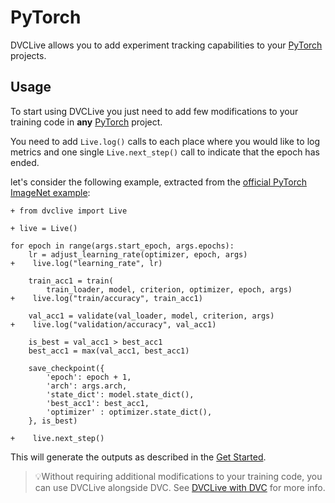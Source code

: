 # PyTorch

DVCLive allows you to add experiment tracking capabilities to your
[PyTorch](https://pytorch.org/) projects.

## Usage

To start using DVCLive you just need to add few modifications to your training
code in **any** [PyTorch](https://pytorch.org/) project.

You need to add `Live.log()` calls to each place where you would like to log
metrics and one single `Live.next_step()` call to indicate that the epoch has
ended.

let's consider the following example, extracted from the
[official PyTorch ImageNet example](https://github.com/pytorch/examples/blob/master/imagenet/main.py):

```git
+ from dvclive import Live

+ live = Live()

for epoch in range(args.start_epoch, args.epochs):
    lr = adjust_learning_rate(optimizer, epoch, args)
+    live.log("learning_rate", lr)

    train_acc1 = train(
        train_loader, model, criterion, optimizer, epoch, args)
+    live.log("train/accuracy", train_acc1)

    val_acc1 = validate(val_loader, model, criterion, args)
+    live.log("validation/accuracy", val_acc1)

    is_best = val_acc1 > best_acc1
    best_acc1 = max(val_acc1, best_acc1)

    save_checkpoint({
        'epoch': epoch + 1,
        'arch': args.arch,
        'state_dict': model.state_dict(),
        'best_acc1': best_acc1,
        'optimizer' : optimizer.state_dict(),
    }, is_best)

+    live.next_step()
```

This will generate the outputs as described in the
[Get Started](/docs/dvclive/get-started#outputs).

> 💡Without requiring additional modifications to your training code, you can
> use DVCLive alongside DVC. See
> [DVCLive with DVC](/doc/dvclive/dvclive-with-dvc) for more info.
